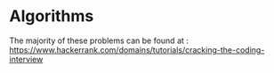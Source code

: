# Algorithms
The majority of these problems can be found at : https://www.hackerrank.com/domains/tutorials/cracking-the-coding-interview
